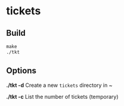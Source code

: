 # tickets

## Build
```cmd
make
./tkt
```

## Options

**./tkt -d**
Create a new `tickets` directory in ~

**./tkt -c**
List the number of tickets (temporary)
